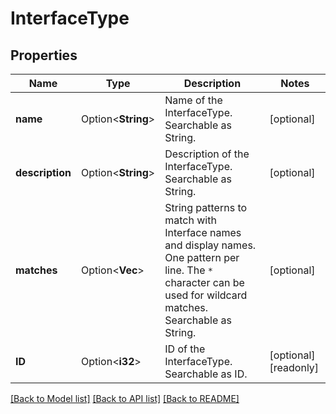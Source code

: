 # InterfaceType

## Properties

Name | Type | Description | Notes
------------ | ------------- | ------------- | -------------
**name** | Option<**String**> | Name of the InterfaceType. Searchable as String. | [optional]
**description** | Option<**String**> | Description of the InterfaceType. Searchable as String. | [optional]
**matches** | Option<**Vec<String>**> | String patterns to match with Interface names and display names. One pattern per line. The `*` character can be used for wildcard matches. Searchable as String. | [optional]
**ID** | Option<**i32**> | ID of the InterfaceType. Searchable as ID. | [optional][readonly]

[[Back to Model list]](../README.md#documentation-for-models) [[Back to API list]](../README.md#documentation-for-api-endpoints) [[Back to README]](../README.md)


